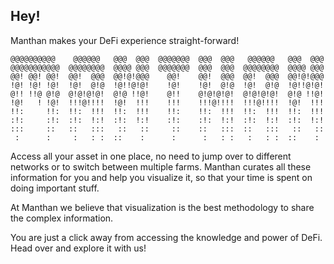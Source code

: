 ## Hey!

Manthan makes your DeFi experience straight-forward!

    @@@@@@@@@@    @@@@@@   @@@  @@@  @@@@@@@  @@@  @@@   @@@@@@   @@@  @@@
    @@@@@@@@@@@  @@@@@@@@  @@@@ @@@  @@@@@@@  @@@  @@@  @@@@@@@@  @@@@ @@@
    @@! @@! @@!  @@!  @@@  @@!@!@@@    @@!    @@!  @@@  @@!  @@@  @@!@!@@@
    !@! !@! !@!  !@!  @!@  !@!!@!@!    !@!    !@!  @!@  !@!  @!@  !@!!@!@!
    @!! !!@ @!@  @!@!@!@!  @!@ !!@!    @!!    @!@!@!@!  @!@!@!@!  @!@ !!@!
    !@!   ! !@!  !!!@!!!!  !@!  !!!    !!!    !!!@!!!!  !!!@!!!!  !@!  !!!
    !!:     !!:  !!:  !!!  !!:  !!!    !!:    !!:  !!!  !!:  !!!  !!:  !!!
    :!:     :!:  :!:  !:!  :!:  !:!    :!:    :!:  !:!  :!:  !:!  :!:  !:!
    :::     ::   ::   :::   ::   ::     ::    ::   :::  ::   :::   ::   ::
     :      :     :   : :  ::    :      :      :   : :   :   : :  ::    :
     

Access all your asset in one place, no need to jump over to different networks or to switch between multiple farms. Manthan curates all these information for you and help you visualize it, so that your time is spent on doing important stuff.

At Manthan we believe that visualization is the best methodology to share the complex information.

You are just a click away from accessing the knowledge and power of DeFi. Head over and explore it with us!

